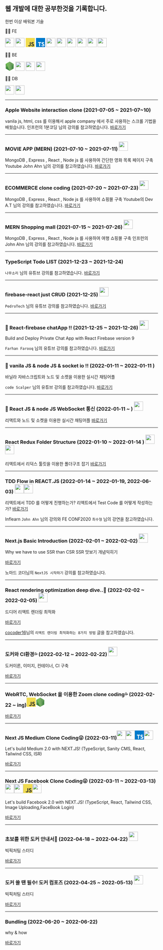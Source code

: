 ## 웹 개발에 대한 공부한것을 기록합니다.

한번 이상 배워본 기술

👨‍💻 FE

<code><img width="30" height="30" src="https://www.vectorlogo.zone/logos/w3_html5/w3_html5-icon.svg"></code>
<code><img width="30" height="30" src="https://www.vectorlogo.zone/logos/w3_css/w3_css-official.svg"></code>
<code><img width="30" height="30" src="https://raw.githubusercontent.com/github/explore/80688e429a7d4ef2fca1e82350fe8e3517d3494d/topics/javascript/javascript.png"></code>
<code><img width="30" height="30" src="https://raw.githubusercontent.com/github/explore/80688e429a7d4ef2fca1e82350fe8e3517d3494d/topics/typescript/typescript.png"></code>
<code><img width="30" height="30" src="https://user-images.githubusercontent.com/69495129/147361422-c4b8b140-b756-4ab4-bd36-4ccd7aacfe19.png"></code>
<code><img width="30" height="30" src="https://www.vectorlogo.zone/logos/reactjs/reactjs-icon.svg"></code>
<code><img width="30" height="30" src="https://user-images.githubusercontent.com/69495129/147361638-e254dde7-0dab-490c-945f-c04076ba51bc.png"></code>
<code><img width="30" height="30" src="https://www.vectorlogo.zone/logos/reducer/reducer-official.svg"></code>
<code><img width="30" height="30" src="https://user-images.githubusercontent.com/69495129/152636881-d4cb2d5b-e18c-4363-801c-b2661c5fa031.png"></code>
<code><img width="30" height="30" src="https://www.vectorlogo.zone/logos/jestjsio/jestjsio-ar21.svg"></code>

🧑‍💻 BE

<code><img width="30" height="30" src="https://raw.githubusercontent.com/github/explore/80688e429a7d4ef2fca1e82350fe8e3517d3494d/topics/nodejs/nodejs.png"></code>
<code><img width="30" height="30" src="https://www.vectorlogo.zone/logos/firebase/firebase-icon.svg"></code>
<code><img width="30" height="30" src="https://www.vectorlogo.zone/logos/socketio/socketio-icon.svg"></code>
<code><img width="30" height="30" src="https://www.vectorlogo.zone/logos/djangoproject/djangoproject-icon.svg"></code>

🧑‍💻 DB

<code><img width="30" height="30" src="https://www.vectorlogo.zone/logos/mongodb/mongodb-icon.svg"></code>
<code><img width="30" height="30" src="https://www.vectorlogo.zone/logos/mysql/mysql-icon.svg"></code>

---

### Apple Website interaction clone (2021-07-05 ~ 2021-07~10)

vanila js, html, css 를 이용해서 apple company 에서 주로 사용하는 스크롤 기법을 배웠습니다.
인프런의 1분코딩 님의 강의를 참고하였습니다.
[바로가기](https://github.com/ChanhyukPark-Tech/WebProgramming/tree/main/InteractiveWeb/appleWebPage_Clone)

---

### MOVIE APP (MERN) (2021-07-10 ~ 2021-07-11) <code><img width="30" height="30" src="https://www.vectorlogo.zone/logos/reactjs/reactjs-icon.svg"></code>

MongoDB , Express , React , Node js 를 사용하여 간단한 영화 목록 페이지 구축
Youtube John Ahn 님의 강의를 참고하였습니다.
[바로가기](https://github.com/ChanhyukPark-Tech/WebProgramming/tree/main/MovieApp/boilerplate-mern-stack-master)

---

### ECOMMERCE clone coding (2021-07-20 ~ 2021-07-23) <code><img width="30" height="30" src="https://www.vectorlogo.zone/logos/reactjs/reactjs-icon.svg"></code>

MongoDB , Express , React , Node js 를 사용하여 쇼핑몰 구축
Youtube의 Dev A.T 님의 강의를 참고하였습니다.
[바로가기](https://github.com/ChanhyukPark-Tech/WebProgramming/tree/main/Ecommerce)

---

### MERN Shopping mall (2021-07-15 ~ 2021-07-26) <code><img width="30" height="30" src="https://www.vectorlogo.zone/logos/reactjs/reactjs-icon.svg"></code>

MongoDB , Express , React , Node js 를 사용하여 여행 쇼핑몰 구축
인프런의 John Ahn 님의 강의를 참고하였습니다.
[바로가기](https://github.com/ChanhyukPark-Tech/WebProgramming/tree/main/ShoppingMall)

---

### TypeScript Todo LIST (2021-12-23 ~ 2021-12-24)

`나무소리` 님의 유튜브 강의를 참고하였습니다.
[바로가기](https://github.com/ChanhyukPark-Tech/WebProgramming/tree/main/ts-todo-proj)

---

### firebase-react just CRUD (2021-12-25) <code><img width="30" height="30" src="https://www.vectorlogo.zone/logos/reactjs/reactjs-icon.svg"></code>

`PedroTech` 님의 유튜브 강의를 참고하였습니다.
[바로가기](https://github.com/ChanhyukPark-Tech/WebProgramming/tree/main/firebase-react-crud-main)

---

### 💬 React-firebase chatApp !! (2021-12-25 ~ 2021-12-26) <code><img width="30" height="30" src="https://www.vectorlogo.zone/logos/reactjs/reactjs-icon.svg"></code>

Build and Deploy Private Chat App with React Firebase version 9

`Farhan Farooq` 님의 유튜브 강의를 참고하였습니다.
[바로가기](https://github.com/ChanhyukPark-Tech/WebProgramming/tree/main/react-messenger)

---

### 💬 vanila JS & node JS & socket io !! (2022-01-11 ~ 2022-01-11 )

바닐라 자바스크립트와 노드 및 소켓을 이용한 실시간 채팅어플

`code Scalper` 님의 유튜브 강의를 참고하였습니다.
[바로가기](https://github.com/ChanhyukPark-Tech/WebProgramming/tree/main/nodejs-socket-chatapp)

---

### 💬 React JS & node JS WebSocket 통신 (2022-01-11 ~ ) <code><img width="30" height="30" src="https://www.vectorlogo.zone/logos/reactjs/reactjs-icon.svg"></code>

리액트와 노드 및 소켓을 이용한 실시간 채팅어플
[바로가기](https://github.com/ChanhyukPark-Tech/WebProgramming/tree/main/react-websocket-chat-app)

---

### React Redux Folder Structure (2022-01-10 ~ 2022-01-14 ) <code><img width="30" height="30" src="https://www.vectorlogo.zone/logos/reducer/reducer-official.svg"></code><code><img width="30" height="30" src="https://www.vectorlogo.zone/logos/reactjs/reactjs-icon.svg"></code>

리액트에서 리덕스 툴킷을 이용한 폴더구조 잡기
[바로가기](https://github.com/ChanhyukPark-Tech/WebProgramming/tree/main/react-redux-toolkit-structure)

---

### TDD Flow in REACT.JS (2022-01-14 ~ 2022-01-19, 2022-06-03) <code><img width="30" height="30" src="https://www.vectorlogo.zone/logos/reactjs/reactjs-icon.svg"></code><code><img width="30" height="30" src="https://www.vectorlogo.zone/logos/jestjsio/jestjsio-ar21.svg"></code>

리액트에서 TDD 를 어떻게 진행하는가?
리액트에서 Test Code 를 어떻게 작성하는가?
[바로가기](https://github.com/ChanhyukPark-Tech/WebProgramming/tree/main/react-tdd-tutorial)

Inflearn `John Ahn` 님의 강의와 FE CONF2020 `최수형` 님의 강연을 참고하였습니다.

---

### Next.js Basic Introduction (2022-02-01 ~ 2022-02-02) <code><img width="30" height="30" src="https://user-images.githubusercontent.com/69495129/152636881-d4cb2d5b-e18c-4363-801c-b2661c5fa031.png"></code>

Why we have to use SSR than CSR
SSR 맛보기 개념익히기

[바로가기](https://github.com/ChanhyukPark-Tech/WebProgramming/tree/main/nextjs-intro-basic)

노마드 코더님의 `NextJS 시작하기` 강의를 참고하였습니다.

---

### React rendering optimization deep dive..💫 (2022-02-02 ~ 2022-02-05) <code><img width="30" height="30" src="https://www.vectorlogo.zone/logos/reactjs/reactjs-icon.svg"></code>

드디어 리액트 렌더링 최적화

[바로가기](https://github.com/ChanhyukPark-Tech/WebProgramming/tree/main/react-rendering-optimization-practice)

[cocoder16](https://cocoder16.tistory.com/36)님의 `리액트 렌더링 최적화하는 8가지 방법` 글을 참고하였습니다.

---

### 도커와 CI환경💦 (2022-02-12 ~ 2022-02-22) <code><img width="30" height="30" src="https://www.vectorlogo.zone/logos/docker/docker-icon.svg"></code>

도커이론, 이미지, 컨테이너, CI 구축

[바로가기](https://github.com/ChanhyukPark-Tech/WebProgramming/tree/main/docker-atoz)

---

### WebRTC, WebSocket 을 이용한 Zoom clone coding💦 (2022-02-22 ~ ing)<code><img width="30" height="30" src="https://raw.githubusercontent.com/github/explore/80688e429a7d4ef2fca1e82350fe8e3517d3494d/topics/javascript/javascript.png"></code><code><img width="30" height="30" src="https://raw.githubusercontent.com/github/explore/80688e429a7d4ef2fca1e82350fe8e3517d3494d/topics/nodejs/nodejs.png"></code>

[바로가기](https://github.com/ChanhyukPark-Tech/WebProgramming/tree/main/nodejs-webrtc-websocket-zoom)

---
### Next JS Medium Clone Coding😜 (2022-03-11)<code><img width="30" height="30" src="https://www.vectorlogo.zone/logos/medium/medium-tile.svg"></code><code><img width="30" height="30" src="https://user-images.githubusercontent.com/69495129/152636881-d4cb2d5b-e18c-4363-801c-b2661c5fa031.png"></code><code><img width="30" height="30" src="https://raw.githubusercontent.com/github/explore/80688e429a7d4ef2fca1e82350fe8e3517d3494d/topics/typescript/typescript.png"></code><code><img width="30" height="30" src="https://www.vectorlogo.zone/logos/reactjs/reactjs-icon.svg"></code>

Let's build Medium 2.0 with NEXT.JS! (TypeScript, Sanity CMS, React, Tailwind CSS, ISR)

[바로가기](https://github.com/ChanhyukPark-Tech/WebProgramming/tree/main/nextjs-sanity-medium-clone)


---
### Next JS Facebook Clone Coding😜 (2022-03-11 ~ 2022-03-13)<code><img width="30" height="30" src="https://www.vectorlogo.zone/logos/facebook/facebook-official.svg"></code><code><img width="30" height="30" src="https://user-images.githubusercontent.com/69495129/152636881-d4cb2d5b-e18c-4363-801c-b2661c5fa031.png"></code><code><img width="30" height="30" src="https://raw.githubusercontent.com/github/explore/80688e429a7d4ef2fca1e82350fe8e3517d3494d/topics/javascript/javascript.png"></code><code><img width="30" height="30" src="https://www.vectorlogo.zone/logos/reactjs/reactjs-icon.svg"></code>

Let's build Facebook 2.0 with NEXT.JS! (TypeScript, React, Tailwind CSS, Image Uploading,FaceBook Login)

[바로가기](https://github.com/ChanhyukPark-Tech/WebProgramming/tree/main/nextjs-facebook-clone)

---
### 초보를 위한 도커 안내서🐳 (2022-04-18 ~ 2022-04-22) <code><img width="30" height="30" src="https://www.vectorlogo.zone/logos/docker/docker-icon.svg"></code>

빅픽처팀 스터디

[바로가기](https://github.com/ChanhyukPark-Tech/WebProgramming/tree/main/docker-novice)


---
### 도커 쓸 땐 필수! 도커 컴포즈 (2022-04-25 ~ 2022-05-13) <code><img width="30" height="30" src="https://www.vectorlogo.zone/logos/docker/docker-icon.svg"></code>

빅픽처팀 스터디

[바로가기](https://github.com/ChanhyukPark-Tech/WebProgramming/tree/main/docker-compose)


---
### Bundling (2022-06-20 ~ 2022-06-22)
why & how 

[바로가기](https://github.com/ChanhyukPark-Tech/WebProgramming/tree/main/bundling)


